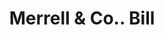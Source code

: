 ---
doi: 10.7916/D8VM5QDZ
date_other: '1890'
date_other_textual: 1890-1899
form: printed ephemera
genre:
- Invoices
name:
- Merrell & Co.
object_in_context_url: https://biggert.cul.columbia.edu/items/view/ave_biggert_01334
subject_hierarchical_geographic:
- Toledo, Ohio, United States
subject_name:
- Merrell & Co.
title: Merrell & Co.. Bill
sort_title: Merrell & Co.. Bill
call_number: ave_biggert_01334
coordinates:
- 41.66555555555556,-83.57527777777777
pid: ave_biggert_01334
identifiers: ave_biggert_01334
canvas_id: ldpd:396596
permalink: "/items/ave_biggert_01334/"
layout: iiif-image-page
---